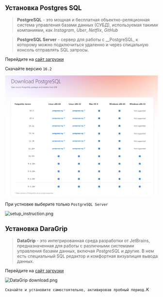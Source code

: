 ## Установка Postgres SQL

> __PostgreSQL__ - это мощная и бесплатная объектно-реляционная система управления базами данных (СУБД), используемая такими компаниями, как _Instagram_, _Uber_, _Netflix_, _GitHub_

> __PostgreSQL Server__ - сервер для работы с __PostgreSQL, к которому можно подключиться удаленно и через спицальную консоль отправлять SQL запросы. 



Перейдите на [сайт загрузки](https://www.enterprisedb.com/downloads/postgres-postgresql-downloads) 


Скачайте версию `16.2`

![download_postgres_screen](materials/download_postgres_screen.png)


При устновке выберите только `PostgreSQL Server`

![setup_instruction.png](materials%5Csetup_instruction.png)



## Установка DaraGrip

> __DataGrip__ - это интегрированная среда разработки от JetBrains, предназначенная для работы с различными системами управления базами данных, включая _PostgreSQL_ и другие. В нем есть специальный SQL редактор и комфортная визуалиция вывода данных.

Перейдите на [сайт загрузки](https://www.enterprisedb.com/downloads/postgres-postgresql-downloads)

![DataGrip download.png](materials%5CDataGrip%20download.png)

`Скачайте и установите самостоятельно, активировав пробный период.`K